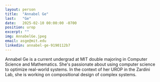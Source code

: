 ```yaml
---
layout: person
title:  "Annabel Ge"
last:   "Ge"
date:   2025-02-10 00:00:00 -0700
position: urop
excerpt: ""
img: AnnabelGe.jpeg
email: asge@mit.edu
linkedin: annabel-ge-9190112b7
---
```


Annabel Ge is a current undergrad at MIT double majoring in Computer Science and Mathematics. She's passionate about using computer science to optimize real-world systems.
In the context of her UROP in the Zardini Lab, she is working on compositional design of complex systems.
